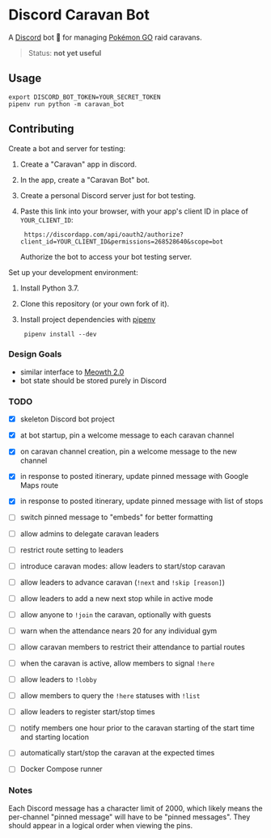 # Discord Caravan Bot

A [Discord](https://discordapp.com/) bot 🤖 for managing [Pokémon GO](https://www.pokemongo.com/) raid caravans.

> Status: **not yet useful**


## Usage

    export DISCORD_BOT_TOKEN=YOUR_SECRET_TOKEN
    pipenv run python -m caravan_bot


## Contributing

Create a bot and server for testing:

1. Create a "Caravan" app in discord.
2. In the app, create a "Caravan Bot" bot.
3. Create a personal Discord server just for bot testing.
4. Paste this link into your browser, with your app's client ID in place of `YOUR_CLIENT_ID`:

        https://discordapp.com/api/oauth2/authorize?client_id=YOUR_CLIENT_ID&permissions=268528640&scope=bot

    Authorize the bot to access your bot testing server.


Set up your development environment:

1. Install Python 3.7.
2. Clone this repository (or your own fork of it).
3. Install project dependencies with [pipenv](https://docs.pipenv.org/)

        pipenv install --dev


### Design Goals

- similar interface to [Meowth 2.0](https://github.com/FoglyOgly/Meowth)
- bot state should be stored purely in Discord


### TODO

- [X] skeleton Discord bot project
- [X] at bot startup, pin a welcome message to each caravan channel
- [X] on caravan channel creation, pin a welcome message to the new channel
- [X] in response to posted itinerary, update pinned message with Google Maps route
- [X] in response to posted itinerary, update pinned message with list of stops
- [ ] switch pinned message to "embeds" for better formatting
- [ ] allow admins to delegate caravan leaders
- [ ] restrict route setting to leaders
- [ ] introduce caravan modes: allow leaders to start/stop caravan
- [ ] allow leaders to advance caravan (`!next` and `!skip [reason]`)
- [ ] allow leaders to add a new next stop while in active mode
- [ ] allow anyone to `!join` the caravan, optionally with guests
- [ ] warn when the attendance nears 20 for any individual gym
- [ ] allow caravan members to restrict their attendance to partial routes
- [ ] when the caravan is active, allow members to signal `!here`
- [ ] allow leaders to `!lobby`
- [ ] allow members to query the `!here` statuses with `!list`
- [ ] allow leaders to register start/stop times
- [ ] notify members one hour prior to the caravan starting of the start time and starting location
- [ ] automatically start/stop the caravan at the expected times
- [ ] Docker Compose runner


### Notes

Each Discord message has a character limit of 2000, which likely means the per-channel "pinned message" will have to be
"pinned messages". They should appear in a logical order when viewing the pins.
